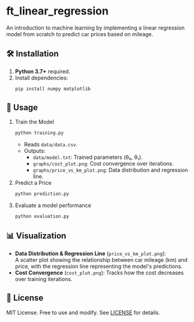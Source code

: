 # ft_linear_regression

An introduction to machine learning by implementing a linear regression model from scratch to predict car prices based on mileage.

## 🛠️ Installation

1. **Python 3.7+** required.
2. Install dependencies:
   ```bash
   pip install numpy matplotlib
   ```

## 🚀 Usage

1. Train the Model
	```bash
	python training.py
	```
	- Reads `data/data.csv`.
	- Outputs:
		- `data/model.txt`: Trained parameters (θ₀, θ₁).
		- `graphs/cost_plot.png`: Cost convergence over iterations.
		- `graphs/price_vs_km_plot.png`: Data distribution and regression line.
2. Predict a Price
	```bash
	python prediction.py
	```
3. Evaluate a model performance
	```bash
	python evaluation.py
	```
## 📊 Visualization

- **Data Distribution & Regression Line** (`price_vs_km_plot.png`):  
	A scatter plot showing the relationship between car mileage (km) and price, with the regression line representing the model's predictions.
- **Cost Convergence** (`cost_plot.png`):
	Tracks how the cost decreases over training iterations.

## 📜 License

MIT License. Free to use and modify. See [LICENSE](https://spdx.org/licenses/MIT.html) for details.